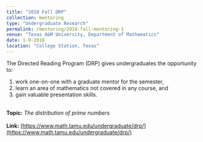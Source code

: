 ```yaml
---
title: "2018 Fall DRP"
collection: mentoring
type: "Undergraduate Research"
permalink: /mentoring/2018-fall-mentoring-1
venue: "Texas A&M University, Department of Mathematics"
date: 1-9-2018
location: "College Station, Texas"
---
```


The Directed Reading Program (DRP) gives undergraduates the opportunity to:<br>
1. work one-on-one with a graduate mentor for the semester, <br>
2. learn an area of mathematics not covered in any course, and <br>
3. gain valuable presentation skills. <br><br>

**Topic:** *The distribution of prime numbers* <br><br>
**Link:** [https://www.math.tamu.edu/undergraduate/drp/](https://www.math.tamu.edu/undergraduate/drp/)

<!--
Heading 1
======

Heading 2
======

Heading 3
======
-->

